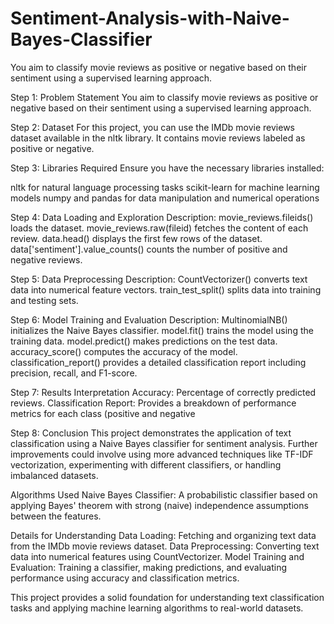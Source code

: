 # Sentiment-Analysis-with-Naive-Bayes-Classifier
You aim to classify movie reviews as positive or negative based on their sentiment using a supervised learning approach.

Step 1: Problem Statement
You aim to classify movie reviews as positive or negative based on their sentiment using a supervised learning approach.

Step 2: Dataset
For this project, you can use the IMDb movie reviews dataset available in the nltk library. It contains movie reviews labeled as positive or negative.

Step 3: Libraries Required
Ensure you have the necessary libraries installed:

nltk for natural language processing tasks
scikit-learn for machine learning models
numpy and pandas for data manipulation and numerical operations

Step 4: Data Loading and Exploration
Description:
movie_reviews.fileids() loads the dataset.
movie_reviews.raw(fileid) fetches the content of each review.
data.head() displays the first few rows of the dataset.
data['sentiment'].value_counts() counts the number of positive and negative reviews.

Step 5: Data Preprocessing
Description:
CountVectorizer() converts text data into numerical feature vectors.
train_test_split() splits data into training and testing sets.

Step 6: Model Training and Evaluation
Description:
MultinomialNB() initializes the Naive Bayes classifier.
model.fit() trains the model using the training data.
model.predict() makes predictions on the test data.
accuracy_score() computes the accuracy of the model.
classification_report() provides a detailed classification report including precision, recall, and F1-score.

Step 7: Results Interpretation
Accuracy: Percentage of correctly predicted reviews.
Classification Report: Provides a breakdown of performance metrics for each class (positive and negative 

Step 8: Conclusion
This project demonstrates the application of text classification using a Naive Bayes classifier for sentiment analysis. Further improvements could involve using more advanced techniques like TF-IDF vectorization, experimenting with different classifiers, or handling imbalanced datasets.

Algorithms Used
Naive Bayes Classifier: A probabilistic classifier based on applying Bayes' theorem with strong (naive) independence assumptions between the features.

Details for Understanding
Data Loading: Fetching and organizing text data from the IMDb movie reviews dataset.
Data Preprocessing: Converting text data into numerical features using CountVectorizer.
Model Training and Evaluation: Training a classifier, making predictions, and evaluating performance using accuracy and classification metrics.

This project provides a solid foundation for understanding text classification tasks and applying machine learning algorithms to real-world datasets.
